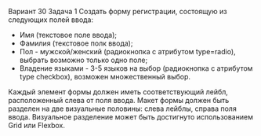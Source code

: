 Вариант 30
Задача 1
Создать форму регистрации, состоящую из следующих полей ввода:
- Имя (текстовое поле ввода);
- Фамилия (текстовое полк ввода);
- Пол - мужской/женский (радиокнопка с атрибутом type=radio), выбрать возможно только одно поле;
- Владение языками - 3-5 языков на выбор (радиокнопка с атрибутом type checkbox), возможен множественный выбор.
  
Каждый элемент формы должен иметь соответствующий лейбл, расположенный слева от поля ввода.
Макет формы должен быть разделен на две визуальные половины: слева лейблы, справа поля ввода.
Визуальное разделение может быть достигнуто использованием Grid или Flexbox.
